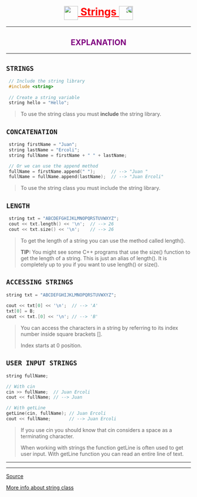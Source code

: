<h1 align="center" style="text-decoration:underline;color:red;">
    <img style="vertical-align:middle;" src="https://media.giphy.com/media/SUDr9512mOzZrAbMcv/giphy.gif" height="38"/> 
    Strings
    <img style="transform:scaleX(-1);vertical-align:middle;" src="https://media.giphy.com/media/SUDr9512mOzZrAbMcv/giphy.gif" height="38"/>
</h1>

---

<h2 align="center" style="color:purple;">EXPLANATION</h2>

---

## `STRINGS`

```cpp
 // Include the string library
 #include <string>
 
 // Create a string variable
 string hello = "Hello";
```

> To use the string class you must **include** the string library.

## `CONCATENATION`

```cpp
 string firstName = "Juan";
 string lastName = "Ercoli";
 string fullName = firstName + " " + lastName;

 // Or we can use the append method
 fullName = firstName.append(" ");      // --> "Juan "
 fullName = fullName.append(lastName);  // --> "Juan Ercoli"
```

> To use the string class you must include the string library.

## `LENGTH`

```cpp
 string txt = "ABCDEFGHIJKLMNOPQRSTUVWXYZ";
 cout << txt.length() << '\n';  // --> 26
 cout << txt.size() << '\n';    // --> 26 
```

> To get the length of a string you can use the method called length().
>
> **TIP:** You might see some C++ programs that use the size() function to get the length of a string.
> This is just an alias of length(). It is completely up to you if you want to use length() or size().

## `ACCESSING STRINGS`

```cpp
string txt = "ABCDEFGHIJKLMNOPQRSTUVWXYZ";
 
cout << txt[0] << '\n';  // --> 'A'
txt[0] = B;
cout << txt.[0] << '\n'; // --> 'B' 
```

> You can access the characters in a string by referring to its index number inside square brackets [].
>
> Index starts at 0 position.

## `USER INPUT STRINGS`

```cpp
string fullName;

// With cin 
cin >> fullName;  // Juan Ercoli
cout << fullName; // --> Juan

// With getLine
getLine(cin, fullName); // Juan Ercoli
cout << fullName;       // --> Juan Ercoli
```

> If you use cin you should know that cin considers a space as a terminating character.
>
> When working with strings the function getLine is often used to get user input.
> With getLine function you can read an entire line of text.

---
---
<a href="https://www.w3schools.com" target="_blank">Source</a>
>
<a href="https://www.cplusplus.com/reference/string/string/" target="_blank">More info about string class</a>


